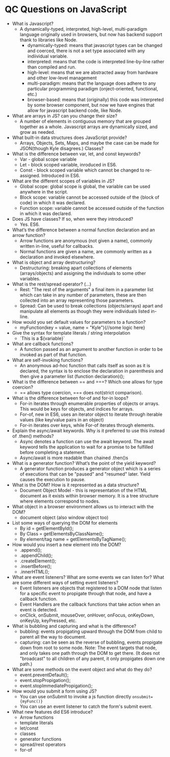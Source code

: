 # QC Questions on JavaScript

 - What is Javascript?
   - A dynamically-typed, interpreted, high-level, multi-paradigm language originally used in browsers, but now has backend support thank to libraries like Node.
     - dynamically-typed: means that javascript types can be changed and coerced, there is not a set type associated with any indiividual variable.
     - interpreted: means that the code is interpreted line-by-line rather than compiled and run.
     - high-level: means that we are abstracted away from hardware and other low-level management
     - multi-paradigm: means that the language does adhere to any particular programming paradigm (onject-oriented, functional, etc.)
     - browser-based: means that (originally) this code was interpreted by some browser component, but now we have engines that allow for javascript backend code, like Node.
 - What are arrays in JS? can you change their size?
   - A number of elements in contiguous memory that are grouped together as a whole. Javascript arrays are dynamically sized, and grow as needed.
 - What built-in data structures does JavaScript provide?
   - Arrays, Objects, Sets, Maps, and maybe the case can be made for JSON(though Kyle disagrees.) Classes?
 - What is the difference between var, let, and const keywords? 
   - Var - global scope variable
   - Let - block scoped variable, inroduced in ES6.
   - Const - block scoped variable which cannot be changed to re-assigned. Introduced in ES6.
 - What are the different scopes of variables in JS?
   - Global scope: global scope is global, the variable can be used anywhere in the script.
   - Block scope: variable cannot be accessed outside of the {block of code} in which it was declared.
   - Function scope: variable cannot be accessed outside of the function in which it was declared.
 - Does JS have classes? If so, when were they introduced? 
   - Yes. ES6.
 - What’s the difference between a normal function declaration and an arrow function? 
   - Arrow functions are anonymous (not given a name), commonly written in-line, useful for callbacks.
   - Normal functions are given a name, are commonly written as a declaration and invoked elsewhere.
 - What is object and array destructuring?
   - Destructuring: breaking apart collections of elements (arrays/objects) and assigning the individuals to some other variables.
 - What is the rest/spread operator? (...)
   - Rest: "The rest of the arguments" a final item in a parameter list which can take in any number of parameters, these are then collected into an array representing those parameters.
   - Spread: Can be used to break collections (objects/arrays) apart and manipulate all elements as though they were individuals listed in-line.
 - How would you set default values for parameters to a function? 
   - myFunction(key = value, name = "Kyle"){//some logic here}
 - Give the syntax for template literals / string interpolation 
   - \`This is a ${variable}\`
 - What are callback functions? 
   - A function passed as an argument to another function in order to be invoked as part of that function.
 - What are self-invoking functions?
   - An anonymous ad-hoc function that calls itself as soon as it is declared, the syntax is to enclose the declaration in parenthesis and then give a parameter list (function declaration)();
 - What is the difference between == and ===? Which one allows for type coercion?
   - == allows type coercion, === does not(strict comparison). 
 - What is the difference between for-of and for-in loops?
   - For-in iterates through enumerable properties of objects or arrays. This would be keys for objects, and indices for arrays.
   - For-of, new in ES6, uses an iterator object to iterate through iterable values (like key/value pairs in an object)
   - For-in iterates over keys, while For-of iterates through elements.
 - Explain the async/await keywords. Why is it preferred to use this instead of .then() methods? 
   - Async denotes a function can use the await keyword. The await keyword tells the application to wait for a promise to be fulfilled before completing a statement.
   - Async/await is more readable than chained .then()s
 - What is a generator function? What’s the point of the yield keyword? 
   - A generator function produces a generator object which is a series of executions that can be "paused" and "resumed" later. Yield causes the execution to pause.
 - What is the DOM? How is it represented as a data structure?
   - Document Object Model - this is representation of the HTML document as it exists within browser memory. It is a tree structure where elements correspond to nodes.
 - What object in a browser environment allows us to interact with the DOM? 
   - document object (also window object too)
 - List some ways of querying the DOM for elements 
   - By id = getElementById();
   - By Class = getElementsByClassName();
   - By element/tag name = getElementsByTagName();
 - How would you insert a new element into the DOM? 
   - .append();
   - .appendChild();
   - .createElement();
   - .insertBefore();
   - .innerHTML();
 - What are event listeners? What are some events we can listen for? What are some different ways of setting event listeners? 
   - Event listeners are objects that registered to a DOM node that listen for a specific event to propigate through that node, and have a callback function.
   - Event Handlers are the callback functions that take action when an event is detected.
   - onClick, onSubmit, mouseOver, onHover, onFocus, onKeyDown, onKeyUp, keyPressed, etc.
 - What is bubbling and capturing and what is the difference? 
   - bubbling: events propigating upward through the DOM from child to parent all the way to document.
   - capturing: can be seen as the reverse of bubbling, events propigate down from root to some node. Note: The event targets that node, and only takes one path through the DOM to get there. (It does not "broadcast" to all children of any parent, it only propigates down one path.)
 - What are some methods on the event object and what do they do? 
   - event.preventDefault();
   - event.stopPropigation();
   - event.stopImmediatePropigation();
 - How would you submit a form using JS? 
   - You can use onSubmit to invoke a js function directly `onsubmit={myFunc()}`
   - You can use an event listener to catch the form's submit event.
 - What new features did ES6 introduce? 
   - Arrow functions
   - template literals
   - let/const
   - classes
   - generator functions
   - spread/rest operators
   - for-of
